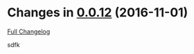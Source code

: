 Changes in [0.0.12](https://github.com/dbkr/test/releases/tag/v0.0.12) (2016-11-01)
===================================================================================
[Full Changelog](https://github.com/dbkr/test/compare/v0.0.9...v0.0.12)


sdfk

